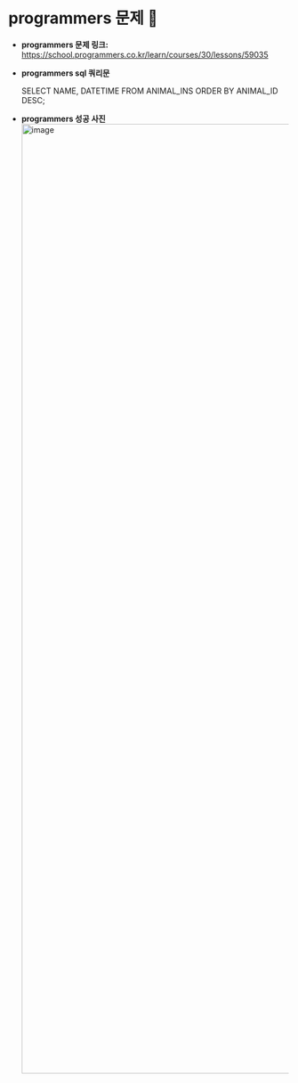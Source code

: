 # programmers 문제 📝

* __programmers 문제 링크:__ <https://school.programmers.co.kr/learn/courses/30/lessons/59035>


* __programmers sql 쿼리문__

  SELECT NAME, DATETIME FROM ANIMAL_INS ORDER BY ANIMAL_ID DESC;


* __programmers 성공 사진__
  <img width="1706" alt="image" src="https://github.com/lby9906/JavaAlgorithm/assets/84373979/e6ea90d9-2bdf-4e45-b6cc-af88a0b82022">


